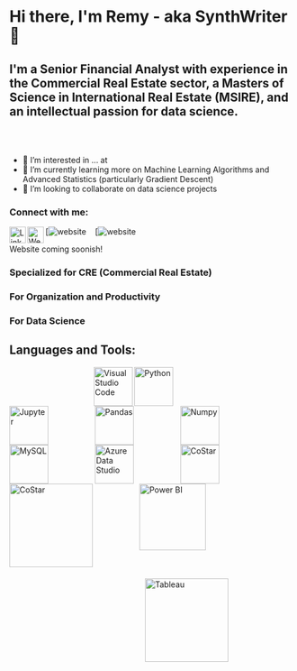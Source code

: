 # Hi there, I'm Remy - aka SynthWriter 👋

## I'm a Senior Financial Analyst with experience in the Commercial Real Estate sector, a Masters of Science in International Real Estate (MSIRE), and an intellectual passion for data science.

<br />
<br />

- 👀 I’m interested in ... at
- 🌱 I’m currently learning more on Machine Learning Algorithms and Advanced Statistics (particularly Gradient Descent)
- 💞️ I’m looking to collaborate on data science projects

### Connect with me:
[![website]<img align="left" alt="LinkedIn" width="29px" src="https://upload.wikimedia.org/wikipedia/commons/c/ca/LinkedIn_logo_initials.png" />
&nbsp;&nbsp;
[![website]<img align="left" alt="Website" width="29px" src="https://upload.wikimedia.org/wikipedia/commons/f/f2/Website_logo_2.png" />
&nbsp;&nbsp;

Website coming soonish!

<!--
### Test
<img align="left" alt="ARGUS Enterprise" width="69px" src="https://www.insightpartners.com//assets/media/2018/03/argus.png" style="padding-bottom: 90px;" />
-->

### Specialized for CRE (Commercial Real Estate)

### For Organization and Productivity

### For Data Science

## Languages and Tools:
<img align="left" alt="Visual Studio Code" width="69px" src="https://cdn.jsdelivr.net/gh/devicons/devicon/icons/vscode/vscode-original.svg" style="padding-left:150px;" />
<img align="left" alt="Python" width="69px" src="https://cdn.jsdelivr.net/npm/devicon@2.0.0/icons/python/python-original.svg" style="padding-right:80px;" />
<img align="left" alt="Jupyter" width="69px" src="https://cdn.jsdelivr.net/gh/devicons/devicon/icons/jupyter/jupyter-original.svg" style="padding-right:80px;" />
<img align="left" alt="Pandas" width="69px" src="https://cdn.jsdelivr.net/gh/devicons/devicon/icons/pandas/pandas-original.svg" style="padding-right:80px;" />
<img align="left" alt="Numpy" width="69px" src="https://cdn.jsdelivr.net/gh/devicons/devicon/icons/numpy/numpy-original.svg" style="padding-right:80px;" />
<img align="left" alt="MySQL" width="69px" src="https://cdn.jsdelivr.net/gh/devicons/devicon/icons/mysql/mysql-original.svg" style="padding-right:80px;" />
<img align="left" alt="Azure Data Studio" width="69px" src="https://user-images.githubusercontent.com/45159366/57836466-a1be6800-7775-11e9-9dc3-99a19b647b6b.png" style="padding-right:80px;" />
<img align="left" alt="CoStar" width="69px" src="https://s3-symbol-logo.tradingview.com/costar-group--600.png" style="padding-right:80px;" />
<img align="left" alt="CoStar" width="148px" src="https://www.nqgap.com/nq-content/uploads/resource-logo_costar.png" style="padding-right:80px;" />
<img align="left" alt="Power BI" width="118px" src="https://logos-world.net/wp-content/uploads/2022/02/Power-BI-Logo.png" style="padding-right:10px;" />
<img align="left" alt="Tableau" width="148px" src="https://logos-world.net/wp-content/uploads/2021/10/Tableau-Logo.png" style="padding: 50px 10px;" />

</details>

[website]: https://remymarin.com
[linkedin]: https://www.linkedin.com/in/remy-marin
